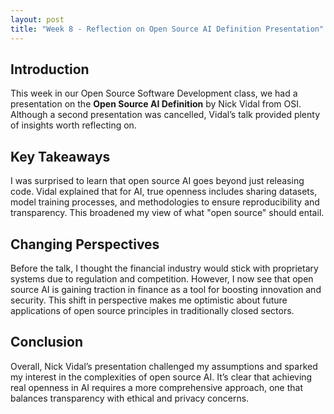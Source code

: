 ```yaml
---
layout: post
title: "Week 8 - Reflection on Open Source AI Definition Presentation"
---
```


## Introduction
This week in our Open Source Software Development class, we had a presentation on the **Open Source AI Definition** by Nick Vidal from OSI. Although a second presentation was cancelled, Vidal’s talk provided plenty of insights worth reflecting on.

## Key Takeaways
I was surprised to learn that open source AI goes beyond just releasing code. Vidal explained that for AI, true openness includes sharing datasets, model training processes, and methodologies to ensure reproducibility and transparency. This broadened my view of what "open source" should entail.

## Changing Perspectives
Before the talk, I thought the financial industry would stick with proprietary systems due to regulation and competition. However, I now see that open source AI is gaining traction in finance as a tool for boosting innovation and security. This shift in perspective makes me optimistic about future applications of open source principles in traditionally closed sectors.

## Conclusion
Overall, Nick Vidal’s presentation challenged my assumptions and sparked my interest in the complexities of open source AI. It’s clear that achieving real openness in AI requires a more comprehensive approach, one that balances transparency with ethical and privacy concerns.

